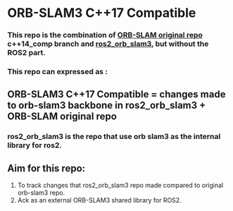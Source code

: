 # ORB-SLAM3 C++17 Compatible

### This repo is the combination of [ORB-SLAM original repo](https://github.com/UZ-SLAMLab/ORB_SLAM3/tree/master) c++14_comp branch and [ros2_orb_slam3](https://github.com/Mechazo11/ros2_orb_slam3/tree/main), but without the ROS2 part.

### This repo can expressed as :
## ORB-SLAM3 C++17 Compatible = changes made to orb-slam3 backbone in ros2_orb_slam3 + ORB-SLAM original repo

### ros2_orb_slam3 is the repo that use orb slam3 as the internal library for ros2.

## Aim for this repo: 
1. To track changes that ros2_orb_slam3 repo made compared to original orb-slam3 repo.
2. Ack as an external ORB-SLAM3 shared library for ROS2.
